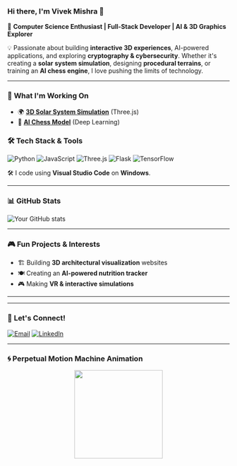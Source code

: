 ### Hi there, I'm Vivek Mishra 👋

🚀 **Computer Science Enthusiast | Full-Stack Developer | AI & 3D Graphics Explorer**

💡 Passionate about building **interactive 3D experiences**, AI-powered applications, and exploring **cryptography & cybersecurity**. Whether it's creating a **solar system simulation**, designing **procedural terrains**, or training an **AI chess engine**, I love pushing the limits of technology.

---

### 🚀 **What I'm Working On**
- 🌍 **[3D Solar System Simulation](https://github.com/vivekmishra5699/solar-vr)** (Three.js)
- 🤖 **[AI Chess Model](https://github.com/vivekmishra5699/AI_Chess)** (Deep Learning)


### 🛠 **Tech Stack & Tools**
![Python](https://img.shields.io/badge/-Python-3776AB?style=for-the-badge&logo=python&logoColor=white)
![JavaScript](https://img.shields.io/badge/-JavaScript-F7DF1E?style=for-the-badge&logo=javascript&logoColor=black)
![Three.js](https://img.shields.io/badge/-Three.js-000000?style=for-the-badge&logo=three.js&logoColor=white)
![Flask](https://img.shields.io/badge/-Flask-000000?style=for-the-badge&logo=flask&logoColor=white)
![TensorFlow](https://img.shields.io/badge/-TensorFlow-FF6F00?style=for-the-badge&logo=tensorflow&logoColor=white)

🛠 I code using **Visual Studio Code** on **Windows**.

---

### 📊 **GitHub Stats**
![Your GitHub stats](https://github-readme-stats.vercel.app/api?username=vivekmishra5699&show_icons=true&theme=radical)

---

### 🎮 **Fun Projects & Interests**
- 🏗 Building **3D architectural visualization** websites
- 🍽 Creating an **AI-powered nutrition tracker**
- 🎮 Making **VR & interactive simulations**

---



---

### 🌱 **Let's Connect!**
[![Email](https://img.shields.io/badge/Email-D14836?style=for-the-badge&logo=gmail&logoColor=white)](mailto:vivek29403@gmail.com)
[![LinkedIn](https://img.shields.io/badge/LinkedIn-0077B5?style=for-the-badge&logo=linkedin&logoColor=white)](https://www.linkedin.com/in/vivek-mishra-03176932a)

---

### 🌀 Perpetual Motion Machine Animation

<p align="center">
  <img src="./perpetual-motion.svg" width="200">
</p>


